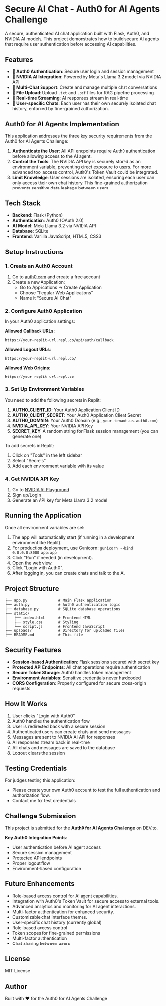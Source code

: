 # Secure AI Chat - Auth0 for AI Agents Challenge

A secure, authenticated AI chat application built with Flask, Auth0, and NVIDIA AI models. This project demonstrates how to build secure AI agents that require user authentication before accessing AI capabilities.

## Features

- **🔐 Auth0 Authentication**: Secure user login and session management
- **🤖 NVIDIA AI Integration**: Powered by Meta's Llama 3.2 model via NVIDIA API
- **💬 Multi-Chat Support**: Create and manage multiple chat conversations
- **📁 File Upload**: Upload `.txt` and `.pdf` files for RAG pipeline processing
- **🔄 Real-time Streaming**: AI responses stream in real-time
- **👤 User-specific Chats**: Each user has their own securely isolated chat history, enforced by fine-grained authorization.

## Auth0 for AI Agents Implementation

This application addresses the three key security requirements from the Auth0 for AI Agents Challenge:

1. **Authenticate the User**: All API endpoints require Auth0 authentication before allowing access to the AI agent.
2. **Control the Tools**: The NVIDIA API key is securely stored as an environment variable, preventing direct exposure to users. For more advanced tool access control, Auth0's Token Vault could be integrated.
3. **Limit Knowledge**: User sessions are isolated, ensuring each user can only access their own chat history. This fine-grained authorization prevents sensitive data leakage between users.

## Tech Stack

- **Backend**: Flask (Python)
- **Authentication**: Auth0 (OAuth 2.0)
- **AI Model**: Meta Llama 3.2 via NVIDIA API
- **Database**: SQLite
- **Frontend**: Vanilla JavaScript, HTML5, CSS3

## Setup Instructions

### 1. Create an Auth0 Account

1. Go to [auth0.com](https://auth0.com) and create a free account
2. Create a new Application:
   - Go to Applications → Create Application
   - Choose "Regular Web Applications"
   - Name it "Secure AI Chat"

### 2. Configure Auth0 Application

In your Auth0 application settings:

**Allowed Callback URLs**:
```
https://your-replit-url.repl.co/api/auth/callback
```

**Allowed Logout URLs**:
```
https://your-replit-url.repl.co/
```

**Allowed Web Origins**:
```
https://your-replit-url.repl.co
```

### 3. Set Up Environment Variables

You need to add the following secrets in Replit:

1. **AUTH0_CLIENT_ID**: Your Auth0 Application Client ID
2. **AUTH0_CLIENT_SECRET**: Your Auth0 Application Client Secret  
3. **AUTH0_DOMAIN**: Your Auth0 Domain (e.g., `your-tenant.us.auth0.com`)
4. **NVIDIA_API_KEY**: Your NVIDIA API Key
5. **SECRET_KEY**: A random string for Flask session management (you can generate one)

To add secrets in Replit:
1. Click on "Tools" in the left sidebar
2. Select "Secrets"
3. Add each environment variable with its value

### 4. Get NVIDIA API Key

1. Go to [NVIDIA AI Playground](https://build.nvidia.com)
2. Sign up/Login
3. Generate an API key for Meta Llama 3.2 model

## Running the Application

Once all environment variables are set:

1. The app will automatically start (if running in a development environment like Replit).
2. For production deployment, use Gunicorn: `gunicorn --bind 0.0.0.0:8000 app:app`
3. Click "Run" if needed (in development).
4. Open the web view.
5. Click "Login with Auth0".
6. After logging in, you can create chats and talk to the AI.

## Project Structure

```
├── app.py              # Main Flask application
├── auth.py             # Auth0 authentication logic
├── database.py         # SQLite database operations
├── static/
│   ├── index.html      # Frontend HTML
│   ├── style.css       # Styling
│   └── script.js       # Frontend JavaScript
├── uploads/            # Directory for uploaded files
├── README.md           # This file
```

## Security Features

- **Session-based Authentication**: Flask sessions secured with secret key
- **Protected API Endpoints**: All chat operations require authentication
- **Secure Token Storage**: Auth0 handles token management
- **Environment Variables**: Sensitive credentials never hardcoded
- **CORS Configuration**: Properly configured for secure cross-origin requests

## How It Works

1. User clicks "Login with Auth0"
2. Auth0 handles the authentication flow
3. User is redirected back with a secure session
4. Authenticated users can create chats and send messages
5. Messages are sent to NVIDIA AI API for responses
6. AI responses stream back in real-time
7. All chats and messages are saved to the database
8. Logout clears the session

## Testing Credentials

For judges testing this application:

- Please create your own Auth0 account to test the full authentication and authorization flow.
- Contact me for test credentials

## Challenge Submission

This project is submitted for the **Auth0 for AI Agents Challenge** on DEV.to.

**Key Auth0 Integration Points**:
- User authentication before AI agent access
- Secure session management
- Protected API endpoints  
- Proper logout flow
- Environment-based configuration

## Future Enhancements

- Role-based access control for AI agent capabilities.
- Integration with Auth0's Token Vault for secure access to external tools.
- Advanced analytics and monitoring for AI agent interactions.
- Multi-factor authentication for enhanced security.
- Customizable chat interface themes.
- User-specific chat history (currently global)
- Role-based access control
- Token scopes for fine-grained permissions
- Multi-factor authentication
- Chat sharing between users

## License

MIT License

## Author

Built with ❤️ for the Auth0 for AI Agents Challenge
